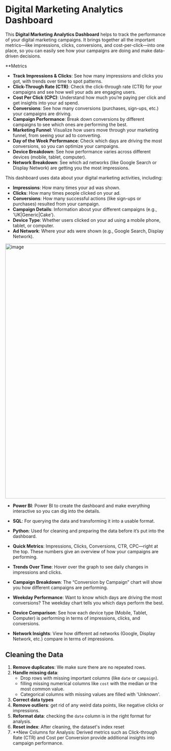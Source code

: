 # Digital Marketing Analytics Dashboard

This **Digital Marketing Analytics Dashboard** helps to track the performance of your digital marketing campaigns. It brings together all the important metrics—like impressions, clicks, conversions, and cost-per-click—into one place, so you can easily see how your campaigns are doing and make data-driven decisions.

**Metrics 
- **Track Impressions & Clicks**: See how many impressions and clicks you got, with trends over time to spot patterns.
- **Click-Through Rate (CTR)**: Check the click-through rate (CTR) for your campaigns and see how well your ads are engaging users.
- **Cost Per Click (CPC)**: Understand how much you’re paying per click and get insights into your ad spend.
- **Conversions**: See how many conversions (purchases, sign-ups, etc.) your campaigns are driving.
- **Campaign Performance**: Break down conversions by different campaigns to see which ones are performing the best.
- **Marketing Funnel**: Visualize how users move through your marketing funnel, from seeing your ad to converting.
- **Day of the Week Performance**: Check which days are driving the most conversions, so you can optimize your campaigns.
- **Device Breakdown**: See how performance varies across different devices (mobile, tablet, computer).
- **Network Breakdown**: See which ad networks (like Google Search or Display Network) are getting you the most impressions.


This dashboard uses data about your digital marketing activities, including:

- **Impressions**: How many times your ad was shown.
- **Clicks**: How many times people clicked on your ad.
- **Conversions**: How many successful actions (like sign-ups or purchases) resulted from your campaign.
- **Campaign Details**: Information about your different campaigns (e.g., 'UK|Generic|Cake').
- **Device Type**: Whether users clicked on your ad using a mobile phone, tablet, or computer.
- **Ad Network**: Where your ads were shown (e.g., Google Search, Display Network).


<img width="800" alt="image" src="https://github.com/user-attachments/assets/4b96522b-0fd5-4536-b615-7f196b823756">


- **Power BI**: Power BI to create the dashboard and make everything interactive so you can dig into the details.
- **SQL**: For querying the data and transforming it into a usable format.
- **Python**: Used for cleaning and preparing the data before it’s put into the dashboard.

- **Quick Metrics**: Impressions, Clicks, Conversions, CTR, CPC—right at the top. These numbers give an overview of how your campaigns are performing.
- **Trends Over Time**: Hover over the graph to see daily changes in impressions and clicks.
- **Campaign Breakdown**: The “Conversion by Campaign” chart will show you how different campaigns are performing.
- **Weekday Performance**: Want to know which days are driving the most conversions? The weekday chart tells you which days perform the best.
- **Device Comparison**: See how each device type (Mobile, Tablet, Computer) is performing in terms of impressions, clicks, and conversions.
- **Network Insights**: View how different ad networks (Google, Display Network, etc.) compare in terms of impressions.
  
## Cleaning the Data

1. **Remove duplicates**: We make sure there are no repeated rows.
2. **Handle missing data**:
   - Drop rows with missing important columns (like `date` or `campaign`).
   - filling missing numerical columns like `cost` with the median or the most common value.
   - Categorical columns with missing values are filled with 'Unknown'.
3. **Correct data types**
4. **Remove outliers**: get rid of any weird data points, like negative clicks or impressions.
5. **Reformat data**: checking the `date` column is in the right format for analysis.
6. **Reset index**: After cleaning, the dataset's index reset
7. **New Columns for Analysis: Derived metrics such as Click-through Rate (CTR) and Cost per Conversion provide additional insights into campaign performance.

